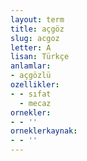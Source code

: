 ```yaml
---
layout: term
title: açgöz
slug: acgoz
letter: A
lisan: Türkçe
anlamlar:
- açgözlü
ozellikler:
- - sıfat
  - mecaz
ornekler:
- - ''
orneklerkaynak:
- - ''
---
```

